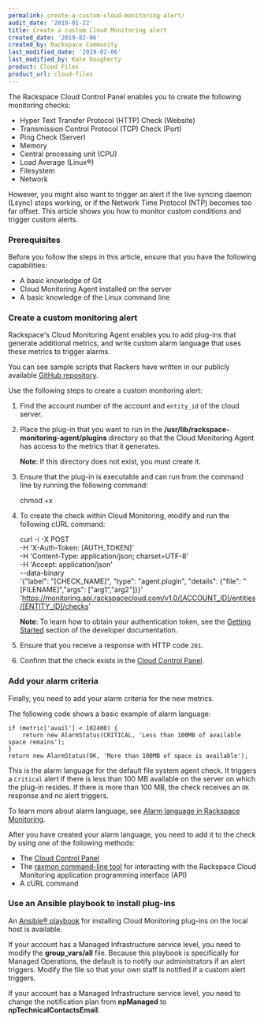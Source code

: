 ```yaml
---
permalink: create-a-custom-cloud-monitoring-alert/
audit_date: '2019-01-22'
title: Create a custom Cloud Monitoring alert
created_date: '2019-02-06'
created_by: Rackspace Community
last_modified_date: '2019-02-06'
last_modified_by: Kate Dougherty
product: Cloud Files
product_url: cloud-files
---
```


The Rackspace Cloud Control Panel enables you to create the
following monitoring checks:

- Hyper Text Transfer Protocol (HTTP) Check (Website)
- Transmission Control Protocol (TCP) Check (Port)
- Ping Check (Server)
- Memory
- Central processing unit (CPU)
- Load Average (Linux&reg;)
- Filesystem
- Network

However, you might also want to trigger an alert if the live syncing
daemon (Lsync) stops working, or if the Network Time Protocol (NTP) becomes
too far offset. This article shows you how to monitor custom conditions and
trigger custom alerts.

### Prerequisites

Before you follow the steps in this article, ensure that you have the following
capabilities:

- A basic knowledge of Git
- Cloud Monitoring Agent installed on the server
- A basic knowledge of the Linux command line

### Create a custom monitoring alert

Rackspace's Cloud Monitoring Agent enables you to add plug-ins that generate
additional metrics, and write custom alarm language that uses these metrics to
trigger alarms.

You can see sample scripts that Rackers have written in our publicly available
[GitHub
repository](https://github.com/racker/rackspace-monitoring-agent-plugins-contrib).

Use the following steps to create a custom monitoring alert:

1. Find the account number of the account and `entity_id` of the cloud
   server.
2. Place the plug-in that you want to run in the
   **/usr/lib/rackspace-monitoring-agent/plugins** directory so that the
   Cloud Monitoring Agent has access to the metrics that it generates.

   **Note**: If this directory does not exist, you must create it.

3. Ensure that the plug-in is executable and can run from the command line by
   running the following command:

      chmod +x <filename>

4. To create the check within Cloud Monitoring, modify and run the following
   cURL command:

      curl -i -X POST \
      -H 'X-Auth-Token: [AUTH_TOKEN]' \
      -H 'Content-Type: application/json; charset=UTF-8' \
      -H 'Accept: application/json' \
      --data-binary \
      '{"label": "[CHECK_NAME]", "type": "agent.plugin", "details": {"file": "[FILENAME]","args": ["arg1","arg2"]}}' \
      'https://monitoring.api.rackspacecloud.com/v1.0/[ACCOUNT_ID]/entities/[ENTITY_ID]/checks'

   **Note**: To learn how to obtain your authentication token, see the
   [Getting Started](https://developer.rackspace.com/docs/cloud-servers/v2/getting-started/) section of the developer documentation.

5. Ensure that you receive a response with HTTP code `201`.

6. Confirm that the check exists in the [Cloud Control
   Panel](https://login.rackspace.com).

### Add your alarm criteria

Finally, you need to add your alarm criteria for the new metrics.

The following code shows a basic example of alarm language:

    if (metric['avail'] < 102400) {
        return new AlarmStatus(CRITICAL, 'Less than 100MB of available space remains');
    }
    return new AlarmStatus(OK, 'More than 100MB of space is available');

This is the alarm language for the default file system agent check. It
triggers a `Critical` alert if there is less than 100 MB available
on the server on which the plug-in resides. If there is more than 100 MB,
the check receives an `OK` response and no alert triggers.

To learn more about alarm language, see [Alarm language in Rackspace
Monitoring](how-to/alarm-language-in-rackspace-monitoring/).

After you have created your alarm language, you need to add it to the check
by using one of the following methods:

- The [Cloud Control Panel](/how-to/working-with-alarms/)
- The [raxmon command-line
  tool](https://developer.rackspace.com/blog/using-raxmon-to-configure-rackspace-cloud-monitoring/) for interacting with the Rackspace Cloud
  Monitoring application programming interface (API)
- A cURL command

### Use an Ansible playbook to install plug-ins

An [Ansible&reg;
playbook](https://github.com/stevekaten/cloud-monitoring-plugin-deploy)
for installing Cloud Monitoring plug-ins on the local host is available.

If your account has a Managed Infrastructure service level, you need to modify
the **group_vars/all** file. Because this playbook is specifically for Managed
Operations, the default is to notify our administrators if an alert triggers.
Modify the file so that your own staff is notified if a custom alert triggers.

If your account has a Managed Infrastructure service level, you need to change
the notification plan from **npManaged** to **npTechnicalContactsEmail**.
